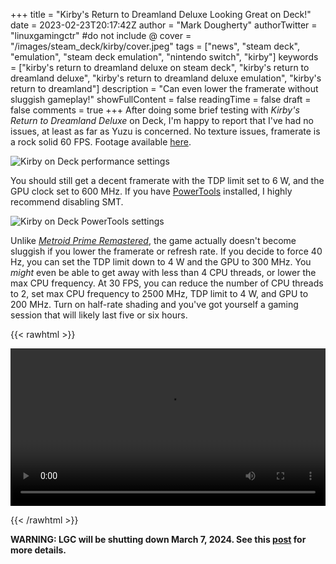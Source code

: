 +++
title = "Kirby's Return to Dreamland Deluxe Looking Great on Deck!"
date = 2023-02-23T20:17:42Z
author = "Mark Dougherty"
authorTwitter = "linuxgamingctr" #do not include @
cover = "/images/steam_deck/kirby/cover.jpeg"
tags = ["news", "steam deck", "emulation", "steam deck emulation", "nintendo switch", "kirby"]
keywords = ["kirby's return to dreamland deluxe on steam deck", "kirby's return to dreamland deluxe", "kirby's return to dreamland deluxe emulation", "kirby's return to dreamland"]
description = "Can even lower the framerate without sluggish gameplay!"
showFullContent = false
readingTime = false
draft = false
comments = true
+++
After doing some brief testing with *Kirby's Return to Dreamland Deluxe* on Deck, I'm happy to report that I've had no issues, at least as far as Yuzu is concerned. No texture issues, framerate is a rock solid 60 FPS. Footage available [here](https://youtu.be/HAGxzsQb5_c).

![Kirby on Deck performance settings](/images/steam_deck/kirby/perf_settings.jpeg)

You should still get a decent framerate with the TDP limit set to 6 W, and the GPU clock set to 600 MHz. If you have [PowerTools](https://linuxgamingcentral.com/posts/preserve-battery-life-on-deck-with-powertools/) installed, I highly recommend disabling SMT.

![Kirby on Deck PowerTools settings](/images/steam_deck/kirby/powertools.jpeg)

Unlike [*Metroid Prime Remastered*](https://linuxgamingcentral.com/posts/metroid-prime-remastered-on-steam-deck/), the game actually doesn't become sluggish if you lower the framerate or refresh rate. If you decide to force 40 Hz, you can set the TDP limit down to 4 W and the GPU to 300 MHz. You *might* even be able to get away with less than 4 CPU threads, or lower the max CPU frequency. At 30 FPS, you can reduce the number of CPU threads to 2, set max CPU frequency to 2500 MHz, TDP limit to 4 W, and GPU to 200 MHz. Turn on half-rate shading and you've got yourself a gaming session that will likely last five or six hours.

{{< rawhtml >}} 

<video width=100% controls autoplay loop>
    <source src="/videos/kirby_on_deck/kirby.webm" type="video/webm">
    Your browser does not support the video tag.
</video>

{{< /rawhtml >}}

**WARNING: LGC will be shutting down March 7, 2024. See this [post](https://linuxgamingcentral.com/posts/the-end-of-lgc/) for more details.**
